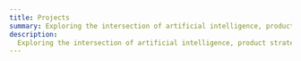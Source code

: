 ```yaml
---
title: Projects
summary: Exploring the intersection of artificial intelligence, product strategy and industry trends
description:
  Exploring the intersection of artificial intelligence, product strategy and industry trends
---
```

